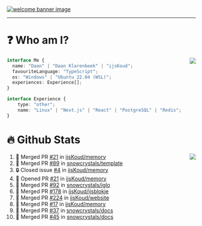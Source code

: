 <h1 align="center" style="display:none;"></h1>

<a href="https://ijskoud.dev/"><img src="https://cdn.ijskoud.dev/files/IIcds5oPKl.png" alt="welcome banner image" /></a>

---

# ❓ Who am I?

<img align="right" src="http://gh-stats.ijskoud.dev/api/top-langs?username=ijsKoud&cache_seconds=1800&layout=compact&hide_border=true&hide_rank=true&show_icons=true&theme=dark&title_color=ffffff&hide_border=true&locale=en" />

```typescript
interface Me {
  name: "Daan" | "Daan Klarenbeek" | "ijsKoud";
  favouriteLanguage: "TypeScript";
  os: "Windows" | "Ubuntu 22.04 (WSL)";
  experiences: Experience[];
}

interface Experience {
    type: "other";
    name: "Linux" | "Next.js" | "React" | "PostgreSQL" | "Redis";
}
```

# 🔥 Github Stats

<img align="right" src="http://gh-stats.ijskoud.dev/api? username=ijsKoud&cache_seconds=1800&hide_border=true&hide_rank=true&show_icons=true&theme=dark&title_color=ffffff&hide_border=true&locale=en">

<!--START_SECTION:activity-->
1. 🎉 Merged PR [#21](https://github.com/ijsKoud/memory/pull/21) in [ijsKoud/memory](https://github.com/ijsKoud/memory)
2. 🎉 Merged PR [#89](https://github.com/snowcrystals/template/pull/89) in [snowcrystals/template](https://github.com/snowcrystals/template)
3. 🔒 Closed issue [#4](https://github.com/ijsKoud/memory/issues/4) in [ijsKoud/memory](https://github.com/ijsKoud/memory)
4. 💪 Opened PR [#21](https://github.com/ijsKoud/memory/pull/21) in [ijsKoud/memory](https://github.com/ijsKoud/memory)
5. 🎉 Merged PR [#92](https://github.com/snowcrystals/iglo/pull/92) in [snowcrystals/iglo](https://github.com/snowcrystals/iglo)
6. 🎉 Merged PR [#178](https://github.com/ijsKoud/ijsblokje/pull/178) in [ijsKoud/ijsblokje](https://github.com/ijsKoud/ijsblokje)
7. 🎉 Merged PR [#224](https://github.com/ijsKoud/website/pull/224) in [ijsKoud/website](https://github.com/ijsKoud/website)
8. 🎉 Merged PR [#17](https://github.com/ijsKoud/memory/pull/17) in [ijsKoud/memory](https://github.com/ijsKoud/memory)
9. 🎉 Merged PR [#37](https://github.com/snowcrystals/docs/pull/37) in [snowcrystals/docs](https://github.com/snowcrystals/docs)
10. 🎉 Merged PR [#45](https://github.com/snowcrystals/docs/pull/45) in [snowcrystals/docs](https://github.com/snowcrystals/docs)
<!--END_SECTION:activity-->

<h1 align="center" style="display:none;"></h1>
